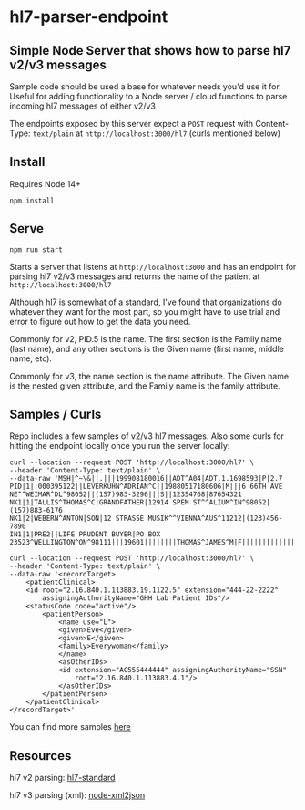 # hl7-parser-endpoint

## Simple Node Server that shows how to parse hl7 v2/v3 messages

Sample code should be used a base for whatever needs you'd use it for. Useful for adding functionality to a Node server / cloud functions to parse incoming hl7 messages of either v2/v3

The endpoints exposed by this server expect a `POST` request with Content-Type: `text/plain` at `http://localhost:3000/hl7` (curls mentioned below)

## Install

Requires Node 14+

`npm install`

## Serve

`npm run start`

Starts a server that listens at `http://localhost:3000` and has an endpoint for parsing hl7 v2/v3 messages and returns the name of the patient at `http://localhost:3000/hl7`

Although hl7 is somewhat of a standard, I've found that organizations do whatever they want for the most part, so you might have to use trial and error to figure out how to get the data you need.

Commonly for v2, PID.5 is the name. The first section is the Family name (last name), and any other sections is the Given name (first name, middle name, etc).


Commonly for v3, the name section is the name attribute. The Given name is the nested given attribute, and the Family name is the family attribute.

## Samples / Curls

Repo includes a few samples of v2/v3 hl7 messages. Also some curls for hitting the endpoint locally once you run the server locally:

```
curl --location --request POST 'http://localhost:3000/hl7' \
--header 'Content-Type: text/plain' \
--data-raw 'MSH|^~\&||.|||199908180016||ADT^A04|ADT.1.1698593|P|2.7
PID|1||000395122||LEVERKUHN^ADRIAN^C||19880517180606|M|||6 66TH AVE NE^^WEIMAR^DL^98052||(157)983-3296|||S||12354768|87654321
NK1|1|TALLIS^THOMAS^C|GRANDFATHER|12914 SPEM ST^^ALIUM^IN^98052|(157)883-6176
NK1|2|WEBERN^ANTON|SON|12 STRASSE MUSIK^^VIENNA^AUS^11212|(123)456-7890
IN1|1|PRE2||LIFE PRUDENT BUYER|PO BOX 23523^WELLINGTON^ON^98111|||19601||||||||THOMAS^JAMES^M|F|||||||||||||||||||ZKA535529776'
```

```
curl --location --request POST 'http://localhost:3000/hl7' \
--header 'Content-Type: text/plain' \
--data-raw '<recordTarget>
    <patientClinical>
    <id root="2.16.840.1.113883.19.1122.5" extension="444-22-2222"
        assigningAuthorityName="GHH Lab Patient IDs"/>
    <statusCode code="active"/>
        <patientPerson>
            <name use="L">
            <given>Eve</given>
            <given>E</given>
            <family>Everywoman</family>
            </name>
            <asOtherIDs>
            <id extension="AC555444444" assigningAuthorityName="SSN"
                root="2.16.840.1.113883.4.1"/>
            </asOtherIDs>
        </patientPerson>
    </patientClinical>
</recordTarget>'
```

You can find more samples [here](http://www.ringholm.com/docs/04300_en.htm)

## Resources

hl7 v2 parsing: [hl7-standard](https://github.com/ironbridgecorp/hl7-standard)

hl7 v3 parsing (xml): [node-xml2json](https://github.com/buglabs/node-xml2json#readme)
